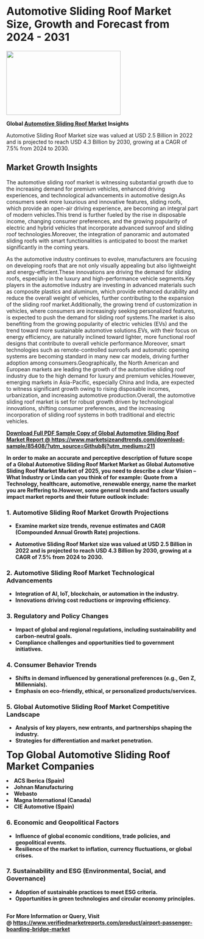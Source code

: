 <H1>Automotive Sliding Roof Market Size, Growth and Forecast from 2024 - 2031</H1><img class="aligncenter size-medium wp-image-584254" src="https://thirdeyenews.in/wp-content/uploads/2024/09/Global-Market-Research-300x168.jpeg" alt="" width="300" height="168" /><p><strong>Global&nbsp;<a href="https://www.marketsizeandtrends.com/download-sample/85408/?utm_source=Github8j?utm_medium=211">Automotive Sliding Roof Market</a> Insights</strong></p><p>Automotive Sliding Roof Market size was valued at USD 2.5 Billion in 2022 and is projected to reach USD 4.3 Billion by 2030, growing at a CAGR of 7.5% from 2024 to 2030.</p><p><h2>Market Growth Insights</h2> <p>The automotive sliding roof market is witnessing substantial growth due to the increasing demand for premium vehicles, enhanced driving experiences, and technological advancements in automotive design.As consumers seek more luxurious and innovative features, sliding roofs, which provide an open-air driving experience, are becoming an integral part of modern vehicles.This trend is further fueled by the rise in disposable income, changing consumer preferences, and the growing popularity of electric and hybrid vehicles that incorporate advanced sunroof and sliding roof technologies.Moreover, the integration of panoramic and automated sliding roofs with smart functionalities is anticipated to boost the market significantly in the coming years.</p> <p><strong><a href="#"></a></strong></p> <p>As the automotive industry continues to evolve, manufacturers are focusing on developing roofs that are not only visually appealing but also lightweight and energy-efficient.These innovations are driving the demand for sliding roofs, especially in the luxury and high-performance vehicle segments.Key players in the automotive industry are investing in advanced materials such as composite plastics and aluminum, which provide enhanced durability and reduce the overall weight of vehicles, further contributing to the expansion of the sliding roof market.Additionally, the growing trend of customization in vehicles, where consumers are increasingly seeking personalized features, is expected to push the demand for sliding roof systems.The market is also benefiting from the growing popularity of electric vehicles (EVs) and the trend toward more sustainable automotive solutions.EVs, with their focus on energy efficiency, are naturally inclined toward lighter, more functional roof designs that contribute to overall vehicle performance.Moreover, smart technologies such as remote-controlled sunroofs and automatic opening systems are becoming standard in many new car models, driving further adoption among consumers.Geographically, the North American and European markets are leading the growth of the automotive sliding roof industry due to the high demand for luxury and premium vehicles.However, emerging markets in Asia-Pacific, especially China and India, are expected to witness significant growth owing to rising disposable incomes, urbanization, and increasing automotive production.Overall, the automotive sliding roof market is set for robust growth driven by technological innovations, shifting consumer preferences, and the increasing incorporation of sliding roof systems in both traditional and electric vehicles.</p> <p><strong><a href="#"></p><p><span class=""><strong>Download Full PDF Sample Copy of Global Automotive Sliding Roof Market Report</strong> @ <a href="https://www.marketsizeandtrends.com/download-sample/85408/?utm_source=Github8j?utm_medium=211" target="_blank">https://www.marketsizeandtrends.com/download-sample/85408/?utm_source=Github8j?utm_medium=211</a></span></p><p>In order to make an accurate and perceptive description of future scope of a Global&nbsp;Automotive Sliding Roof Market Market as Global&nbsp;Automotive Sliding Roof Market Market of 2025, you need to describe a clear Vision &ndash; What Industry or Linda can you think of for example: Quote from a Technology, healthcare, automotive, renewable energy, name the market you are Reffering to.However, some general trends and factors usually impact market reports and their future outlook include:</p><h3>1.&nbsp;<strong>Automotive Sliding Roof Market Growth Projections</strong></h3><ul><li>Examine market size trends, revenue estimates and CAGR (Compounded Annual Growth Rate) projections.</li><li><p>Automotive Sliding Roof Market size was valued at USD 2.5 Billion in 2022 and is projected to reach USD 4.3 Billion by 2030, growing at a CAGR of 7.5% from 2024 to 2030.</p></li></ul><h3>2.&nbsp;<strong>Automotive Sliding Roof Market Technological Advancements</strong></h3><ul><li>Integration of AI, IoT, blockchain, or automation in the industry.</li><li>Innovations driving cost reductions or improving efficiency.</li></ul><h3>3.&nbsp;<strong>Regulatory and Policy Changes</strong></h3><ul><li>Impact of global and regional regulations, including sustainability and carbon-neutral goals.</li><li>Compliance challenges and opportunities tied to government initiatives.</li></ul><h3>4.&nbsp;<strong>Consumer Behavior Trends</strong></h3><ul><li>Shifts in demand influenced by generational preferences (e.g., Gen Z, Millennials).</li><li>Emphasis on eco-friendly, ethical, or personalized products/services.</li></ul><h3>5.&nbsp;<strong>Global Automotive Sliding Roof Market Competitive Landscape</strong></h3><ul><li>Analysis of key players, new entrants, and partnerships shaping the industry.</li><li>Strategies for differentiation and market penetration.</li></ul><p data-pm-slice="1 1 []"><span style="color: inherit; font-family: inherit; font-size: 25px;">Top Global Automotive Sliding Roof Market Companies</span></p><div class="" data-test-id=""><p><li>ACS Iberica (Spain)</li><li> Johnan Manufacturing</li><li> Webasto</li><li> Magna International (Canada)</li><li> CIE Automotive (Spain)</li></p></div><h3>6.&nbsp;<strong>Economic and Geopolitical Factors</strong></h3><ul><li>Influence of global economic conditions, trade policies, and geopolitical events.</li><li>Resilience of the market to inflation, currency fluctuations, or global crises.</li></ul><h3>7.&nbsp;<strong>Sustainability and ESG (Environmental, Social, and Governance)</strong></h3><ul><li>Adoption of sustainable practices to meet ESG criteria.</li><li>Opportunities in green technologies and circular economy principles.</li></ul><h2><strong style="font-size: 14px;">For More Information or Query, Visit @&nbsp;</strong><a style="background-color: #ffffff; font-size: 14px;" href="https://www.marketsizeandtrends.com/report/automotive-sliding-roof-market/" target="_blank">https://www.verifiedmarketreports.com/product/airport-passenger-boarding-bridge-market</a></h2>